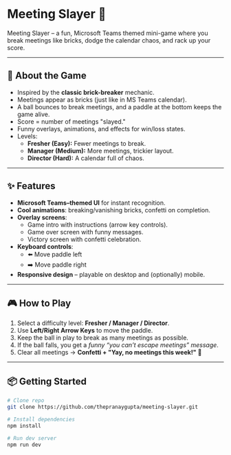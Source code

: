 # Meeting Slayer 🎯

Meeting Slayer – a fun, Microsoft Teams themed mini-game where you break meetings like bricks, dodge the calendar chaos, and rack up your score.

---

## 🚀 About the Game
- Inspired by the **classic brick-breaker** mechanic.  
- Meetings appear as bricks (just like in MS Teams calendar).  
- A ball bounces to break meetings, and a paddle at the bottom keeps the game alive.  
- Score = number of meetings "slayed."  
- Funny overlays, animations, and effects for win/loss states.  
- Levels:  
  - **Fresher (Easy):** Fewer meetings to break.  
  - **Manager (Medium):** More meetings, trickier layout.  
  - **Director (Hard):** A calendar full of chaos.  

---

## ✨ Features
- **Microsoft Teams–themed UI** for instant recognition.  
- **Cool animations**: breaking/vanishing bricks, confetti on completion.  
- **Overlay screens**:  
  - Game intro with instructions (arrow key controls).  
  - Game over screen with funny messages.  
  - Victory screen with confetti celebration.  
- **Keyboard controls**:  
  - ⬅️ Move paddle left  
  - ➡️ Move paddle right  
- **Responsive design** – playable on desktop and (optionally) mobile.  

---

## 🎮 How to Play
1. Select a difficulty level: **Fresher / Manager / Director**.  
2. Use **Left/Right Arrow Keys** to move the paddle.  
3. Keep the ball in play to break as many meetings as possible.  
4. If the ball falls, you get a *funny “you can’t escape meetings” message*.  
5. Clear all meetings → **Confetti + "Yay, no meetings this week!" 🎉**  

---

## 📦 Getting Started
```bash
# Clone repo
git clone https://github.com/thepranaygupta/meeting-slayer.git

# Install dependencies
npm install

# Run dev server
npm run dev
```